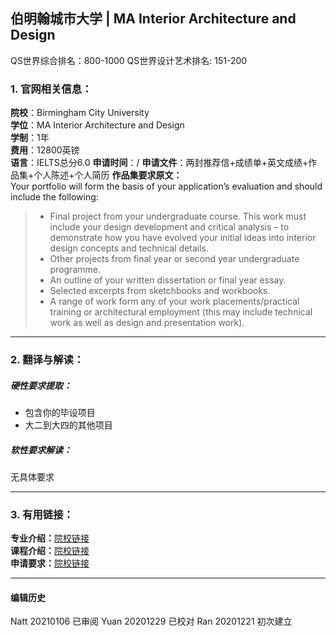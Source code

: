 ##  伯明翰城市大学 | MA Interior Architecture and Design

QS世界综合排名：800-1000
QS世界设计艺术排名: 151-200


### 1. 官网相关信息：

**院校**：Birmingham City University  
**学位**：MA Interior Architecture and Design   
**学制**：1年  
**费用**：12800英镑  
**语言**：IELTS总分6.0
**申请时间**：/
**申请文件**：两封推荐信+成绩单+英文成绩+作品集+个人陈述+个人简历
**作品集要求原文：**  
Your portfolio will form the basis of your application’s evaluation and should include the following:
> - Final project from your undergraduate course. This work must include your design development and critical analysis – to demonstrate how you have evolved your initial ideas into interior design concepts and technical details.
> - Other projects from final year or second year undergraduate programme.
> - An outline of your written dissertation or final year essay.
> - Selected excerpts from sketchbooks and workbooks.
> - A range of work form any of your work placements/practical training or architectural employment (this may include technical work as well as design and presentation work).




---


### 2. 翻译与解读：

##### 硬性要求提取：
- 包含你的毕设项目
- 大二到大四的其他项目


##### 软性要求解读：
无具体要求

---


### 3. 有用链接：

**专业介绍：**[院校链接](http://www.bcu.ac.uk/courses/interior-architecture-and-design-ma-2019-20)  
**课程介绍：**[院校链接](http://www.bcu.ac.uk/courses/interior-architecture-and-design-ma-2019-20)  
**申请要求：**[院校链接](http://www.bcu.ac.uk/courses/interior-architecture-and-design-ma-2019-20)         



---


#### 编辑历史
Natt 20210106 已审阅
Yuan 20201229 已校对
Ran 20201221 初次建立
